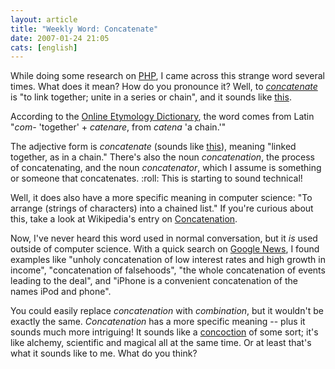 ```yaml
---
layout: article
title: "Weekly Word: Concatenate"
date: 2007-01-24 21:05
cats: [english]
---
```

While doing some research on <a href="http://programming.learningnerd.com/tag/php/" title="ProgrammingNerd PHP Category">PHP</a>, I came across this strange word several times. What does it mean? How do you pronounce it? Well, to <em><a href="http://dictionary.reference.com/browse/concatenate">concatenate</a></em> is "to link together; unite in a series or chain", and it sounds like <a href="http://www.m-w.com/cgi-bin/audio.pl?concat02.wav=concatenate" title="Merriam-Webster Pronunciation of Concatenate">this</a>.

According to the <a href="http://www.etymonline.com/index.php?search=concatenation">Online Etymology Dictionary</a>, the word comes from Latin "<em>com-</em> 'together' + <em>catenare</em>, from <em>catena</em> 'a chain.'"

The adjective form is <em>concatenate</em> (sounds like <a href="http://www.m-w.com/cgi-bin/audio.pl?concat01.wav=concatenate" title="Merriam-Webster Pronunciation of Concatenate">this</a>), meaning "linked together, as in a chain." There's also the noun <em>concatenation</em>, the process of concatenating, and the noun <em>concatenator</em>, which I assume is something or someone that concatenates. :roll: This is starting to sound technical!

Well, it does also have a more specific meaning in computer science: "To arrange (strings of characters) into a chained list." If you're curious about this, take a look at Wikipedia's entry on <a href="http://en.wikipedia.org/wiki/Concatenation">Concatenation</a>.

Now, I've never heard this word used in normal conversation, but it <em>is</em> used outside of computer science. With a quick search on <a href="http://news.google.com">Google News</a>, I found examples like "unholy concatenation of low interest rates and high growth in income", "concatenation of falsehoods", "the whole concatenation of events leading to the deal", and "iPhone is a convenient concatenation of the names iPod and phone".

You could easily replace <em>concatenation</em> with <em>combination</em>, but it wouldn't be exactly the same. <em>Concatenation</em> has a more specific meaning -- plus it sounds much more intriguing! It sounds like a <a href="http://dictionary.reference.com/browse/concoction">concoction</a> of some sort; it's like alchemy, scientific and magical all at the same time. Or at least that's what it sounds like to me. What do you think?
